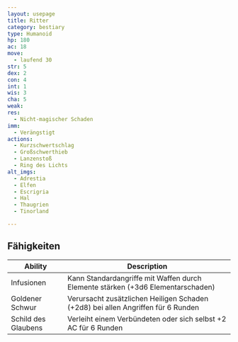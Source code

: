```yaml
---
layout: usepage
title: Ritter
category: bestiary
type: Humanoid
hp: 180
ac: 18
move:
  - laufend 30
str: 5
dex: 2
con: 4
int: 1
wis: 3
cha: 5
weak:
res:
  - Nicht-magischer Schaden
imm:
  - Verängstigt
actions:
  - Kurzschwertschlag
  - Großschwerthieb
  - Lanzenstoß
  - Ring des Lichts
alt_imgs:
  - Adrestia
  - Elfen
  - Escrigria
  - Hal
  - Thaugrien
  - Tinorland

---
```


<!--more-->

## Fähigkeiten

| Ability             | Description                                                                      |
|---------------------|----------------------------------------------------------------------------------|
| Infusionen          | Kann Standardangriffe mit Waffen durch Elemente stärken (+3d6 Elementarschaden)  |
| Goldener Schwur     | Verursacht zusätzlichen Heiligen Schaden (+2d8) bei allen Angriffen für 6 Runden |
| Schild des Glaubens | Verleiht einem Verbündeten oder sich selbst +2 AC für 6 Runden                   |
